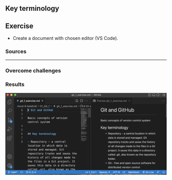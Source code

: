 # 

## Key terminology


## Exercise

- Create a document with chosen editor (VS Code).


### Sources


****

### Overcome challenges

### Results


![screenshot](/00_includes/git_02_screenshot.png)
